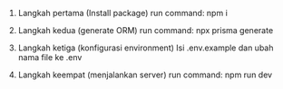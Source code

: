 1. Langkah pertama (Install package)
    run command: npm i

2. Langkah kedua (generate ORM)
    run command: npx prisma generate

3. Langkah ketiga (konfigurasi environment)
    Isi .env.example dan ubah nama file ke .env 

4. Langkah keempat (menjalankan server)
    run command: npm run dev
    
